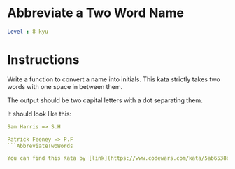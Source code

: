 # Abbreviate a Two Word Name

```yaml
Level : 8 kyu
```

# Instructions
Write a function to convert a name into initials. This kata strictly takes two words with one space in between them.

The output should be two capital letters with a dot separating them.

It should look like this:

```yaml
Sam Harris => S.H

Patrick Feeney => P.F
```AbbreviateTwoWords

You can find this Kata by [link](https://www.codewars.com/kata/5ab6538b379d20ad880000ab/train/java)